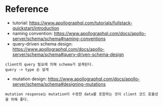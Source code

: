# Reference

- tutorial: https://www.apollographql.com/tutorials/fullstack-quickstart/introduction
- naming convention: https://www.apollographql.com/docs/apollo-server/schema/schema#naming-conventions
- query-driven schema design: https://www.apollographql.com/docs/apollo-server/schema/schema#query-driven-schema-design

```
client의 query 필요에 의해 schema가 설계된다.
query -> type 순 설게
```

- mutation design: https://www.apollographql.com/docs/apollo-server/schema/schema#designing-mutations

```
mutation response는 mutation이 수정한 data를 포함하는 것이 client 코드 효율성을 위해 좋다.
```
